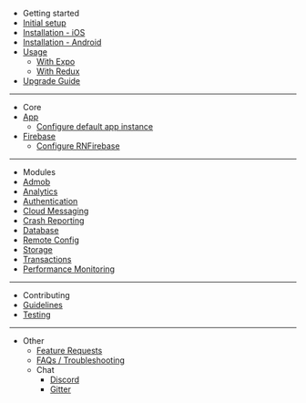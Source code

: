 - Getting started
 - [Initial setup](/initial-setup)
 - [Installation - iOS](/installation-ios)
 - [Installation - Android](/installation-android)
 - [Usage](/usage)
   - [With Expo](/faq/expo)
   - [With Redux](/redux)
 - [Upgrade Guide](/migration-guide)

---

- Core
 - [App](/core/app)
   - [Configure default app instance](/core/config-default-app)
 - [Firebase](/core/firebase)
    - [Configure RNFirebase](/core/config-rnfirebase)

---

- Modules
 - [Admob](/modules/admob)
 - [Analytics](/modules/analytics)
 - [Authentication](/modules/authentication)
 - [Cloud Messaging](/modules/cloud-messaging)
 - [Crash Reporting](/modules/crash)
 - [Database](/modules/database)
 - [Remote Config](/modules/config)
 - [Storage](/modules/storage)
 - [Transactions](/modules/transactions)
 - [Performance Monitoring](/modules/perf)

---

- Contributing
 - [Guidelines](/contributing/guidelines)
 - [Testing](/contributing/testing)

---

- Other
  - [Feature Requests](https://react-native-firebase.canny.io/feature-requests)
  - [FAQs / Troubleshooting](/faqs)
  - Chat
    - [Discord](https://discord.gg/t6bdqMs)
    - [Gitter](https://gitter.im/invertase/react-native-firebase)
